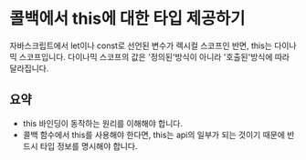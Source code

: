 # 콜백에서 this에 대한 타입 제공하기

자바스크립트에서 let이나 const로 선언된 변수가 렉시컬 스코프인 반면, this는 다이나믹 스코프입니다. 다이나믹 스코프의 값은 '정의된'방식이 아니라 '호출된'방식에 따라 달라집니다.

## 요약

- this 바인딩이 동작하는 원리를 이해해야 합니다.
- 콜백 함수에서 this를 사용해야 한다면, this는 api의 일부가 되는 것이기 때문에 반드시 타입 정보를 명시해야 합니다.

